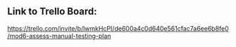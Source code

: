 ## Link to Trello Board:

https://trello.com/invite/b/lwmkHcPI/de600a4c0d640e561cfac7a6ee6b8fe0/mod6-assess-manual-testing-plan